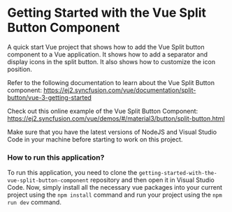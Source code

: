 # Getting Started with the Vue Split Button Component
A quick start Vue project that shows how to add the Vue Split button component to a Vue application. It shows how to add a separator and display icons in the split button. It also shows how to customize the icon position.
 
Refer to the following documentation to learn about the Vue Split Button component: 
https://ej2.syncfusion.com/vue/documentation/split-button/vue-3-getting-started

Check out this online example of the Vue Split Button Component:
https://ej2.syncfusion.com/vue/demos/#/material3/button/split-button.html

Make sure that you have the latest versions of NodeJS and Visual Studio Code in your machine before starting to work on this project.

### How to run this application?
To run this application, you need to clone the `getting-started-with-the-vue-split-button-component` repository and then open it in Visual Studio Code. Now, simply install all the necessary vue packages into your current project using the `npm install` command and run your project using the `npm run dev` command.
